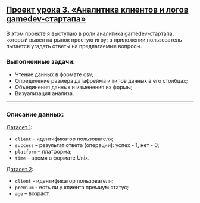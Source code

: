 ## [Проект урока 3. «Аналитика клиентов и логов gamedev-стартапа»](https://github.com/ElenaAnalyst/data-analysis-homeworks/blob/main/HW1_basic_python/3_lesson/3_lesson_HW.ipynb)

В этом проекте я выступаю в роли аналитика gamedev-стартапа, который вывел на рынок простую игру: в приложении пользователь пытается угадать ответы на предлагаемые вопросы. 

### Выполненные задачи:

- Чтение данных в формате csv;
- Определение размера датафрейма и типов данных в его столбцах;
- Объединения данных и изменения их формы;
- Визуализация анализа.  

<hr>

### Описание данных:

[Датасет 1](https://github.com/ElenaAnalyst/data-analysis-homeworks/blob/main/HW1_basic_python/3_lesson/3_lesson_logs.csv):
  
- `client` – идентификатор пользователя;
- `success` – результат ответа (операции): успех - 1, нет - 0;
- `platform` – платформа;
- `time` – время в формате Unix.

[Датасет 2](https://github.com/ElenaAnalyst/data-analysis-homeworks/blob/main/HW1_basic_python/3_lesson/3_lesson_user_data.csv):

- `client` - идентификатор пользователя;
- `premium` - есть ли у клиента премиум статус;
- `age` – возраст.
